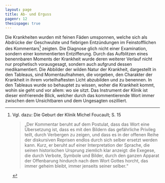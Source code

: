 ```yaml
---
layout: page
title: Ab- und Erguss
pagenr: 12
thesispage: true
---
```


Die Krankheiten wurden mit feinen Fäden umsponnen, welche sich als Abdrücke der Geschwulste und fiebrigen Entzündungen im Feinstofflichen des Kommentars[^8] zeigten. Die Diagnose glich nicht einer Examination, sondern einer kommentierten Entzifferung. Durch das Aufblitzen eines benennbaren Moments der Krankheit wurde deren weiterer Verlauf nicht nur prophetisch vorausgesagt, sondern auch aufgrund dessen medikamentiert. Die Abbilder der wilden Natur der Krankheit, dargestellt in den Tableaus, sind Momentaufnahmen, die vorgeben, den Charakter der Krankheit in ihrem vorteilhaftesten Licht abzubilden und zu benennen. In den Tableaus wurde so behauptet zu wissen, woher die Krankheit kommt, wohin sie geht und vor allem: wo sie sitzt. Das Instrument der Klinik ist dieser einfrierende Blick, welcher durch das kommentierende Wort immer zwischen dem Unsichtbaren und dem Ungesagten oszilliert.

[^8]: Vgl. dazu: Die Geburt der Klinik Michel Foucault; S. 15

     >„Der Kommentar beruht auf dem Postulat, dass das Wort eine Übersetzung ist, dass es mit den Bildern das gefährliche Privileg teilt, durch Verbergen zu zeigen, und dass es in der offenen Reihe der diskursiven Reprisen endlos durch sich selber ersetzt werden kann. Kurz, er beruht auf einer Interpretation der Sprache, die seinen historischen Ursprung ziemlich klar anzeigt: die Exegese, die durch Verbote, Symbole und Bilder, durch den ganzen Apparat der Offenbarung hindurch nach dem Wort Gottes horcht, das immer geheim bleibt, immer jenseits seiner selber.“
